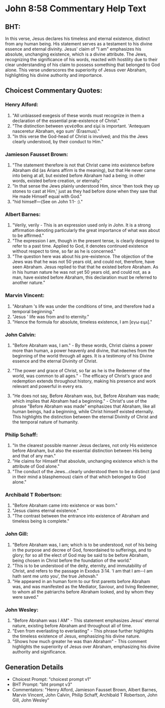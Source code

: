 # John 8:58 Commentary Help Text

## BHT:
In this verse, Jesus declares his timeless and eternal existence, distinct from any human being. His statement serves as a testament to his divine essence and eternal divinity. Jesus' claim of "I am" emphasizes his absolute, unchanging existence, which is a divine attribute. The Jews, recognizing the significance of his words, reacted with hostility due to their clear understanding of his claim to possess something that belonged to God alone. This verse underscores the superiority of Jesus over Abraham, highlighting his divine authority and importance.

## Choicest Commentary Quotes:
### Henry Alford:
1. "All unbiassed exegesis of these words must recognize in them a declaration of the essential præ-existence of Christ."
2. "The distinction between γενέσθαι and εἰμί is important. 'Antequam nasceretur Abraham, ego sum' (Erasmus)."
3. "In this verse the God-head of Christ is involved; and this the Jews clearly understood, by their conduct to Him."

### Jamieson Fausset Brown:
1. "The statement therefore is not that Christ came into existence before Abraham did (as Arians affirm is the meaning), but that He never came into being at all, but existed before Abraham had a being; in other words, existed before creation, or eternally."
2. "In that sense the Jews plainly understood Him, since 'then took they up stones to cast at Him,' just as they had before done when they saw that He made Himself equal with God."
3. "hid himself—(See on John 1:1- :)."

### Albert Barnes:
1. "Verily, verily - This is an expression used only in John. It is a strong affirmation denoting particularly the great importance of what was about to be affirmed."
2. "The expression I am, though in the present tense, is clearly designed to refer to a past time. Applied to God, it denotes continued existence without respect to time, so far as he is concerned."
3. "The question here was about his pre-existence. The objection of the Jews was that he was not 50 years old, and could not, therefore, have seen Abraham. Jesus replied to that that he existed before Abraham. As in his human nature he was not yet 50 years old, and could not, as a man, have existed before Abraham, this declaration must be referred to another nature."

### Marvin Vincent:
1. "Abraham 's life was under the conditions of time, and therefore had a temporal beginning."
2. "Jesus ' life was from and to eternity."
3. "Hence the formula for absolute, timeless existence, I am [εγω ειμι]."

### John Calvin:
1. "Before Abraham was, I am." - By these words, Christ claims a power more than human, a power heavenly and divine, that reaches from the beginning of the world through all ages. It is a testimony of his Divine essence and the eternal Divinity of Christ.

2. "The power and grace of Christ, so far as he is the Redeemer of the world, was common to all ages." - The efficacy of Christ's grace and redemption extends throughout history, making his presence and work relevant and powerful in every era.

3. "He does not say, Before Abraham was, but, Before Abraham was made; which implies that Abraham had a beginning." - Christ's use of the phrase "Before Abraham was made" emphasizes that Abraham, like all human beings, had a beginning, while Christ himself existed eternally. This highlights the distinction between the eternal Divinity of Christ and the temporal nature of humanity.

### Philip Schaff:
1. "In the clearest possible manner Jesus declares, not only His existence before Abraham, but also the essential distinction between His being and that of any man."
2. "He claims for Himself that absolute, unchanging existence which is the attribute of God alone."
3. "The conduct of the Jews...clearly understood them to be a distinct (and in their mind a blasphemous) claim of that which belonged to God alone."

### Archibald T Robertson:
1. "Before Abraham came into existence or was born."
2. "Jesus claims eternal existence."
3. "The contrast between the entrance into existence of Abraham and timeless being is complete."

### John Gill:
1. "Before Abraham was, I am; which is to be understood, not of his being in the purpose and decree of God, foreordained to sufferings, and to glory; for so all the elect of God may be said to be before Abraham, being chosen in Christ before the foundation of the world."
2. "This is to be understood of the deity, eternity, and immutability of Christ, and refers to the passage in Exodus 3:14. 'I am that I am--I am hath sent me unto you', the true Jehovah."
3. "He appeared in an human form to our first parents before Abraham was, and was manifested as the Mediator, Saviour, and living Redeemer, to whom all the patriarchs before Abraham looked, and by whom they were saved."

### John Wesley:
1. "Before Abraham was I AM" - This statement emphasizes Jesus' eternal nature, existing before Abraham and throughout all of time.
2. "Even from everlasting to everlasting" - This phrase further highlights the timeless existence of Jesus, emphasizing his divine nature.
3. "Shows how much greater he was than Abraham" - This comment highlights the superiority of Jesus over Abraham, emphasizing his divine authority and significance.


## Generation Details
- Choicest Prompt: "choicest prompt v1"
- BHT Prompt: "bht prompt v3"
- Commentators: "Henry Alford, Jamieson Fausset Brown, Albert Barnes, Marvin Vincent, John Calvin, Philip Schaff, Archibald T Robertson, John Gill, John Wesley"
